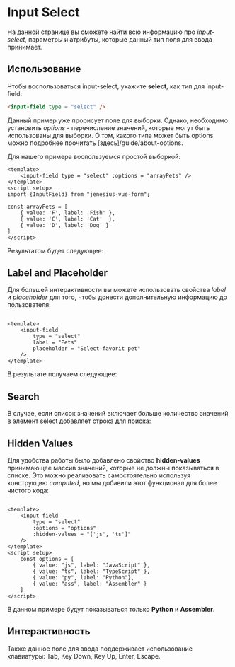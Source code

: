 <script setup>
import ExampleInputSelectPets from "./../components/input-select/example-input-select-pets.vue" ;
import ExampleInputSelectLabel from "./../components/input-select/example-input-select-label.vue" ;
import ExampleInputSelectSearch from "./../components/input-select/example-input-select-search.vue" ;
</script>

# Input Select
На данной странице вы сможете найти всю информацию про *input-select*, параметры и атрибуты, которые данный тип
поля для ввода принимает. 

## Использование
Чтобы воспользоваться input-select, укажите **select**, как тип для input-field:
```html
<input-field type = "select" />
```

Данный пример уже прорисует поле для выборки. Однако, необходимо установить *options* - перечисление значений,
которые могут быть использованы для выборки. О том, какого типа может быть options можно подробнее прочитать
[здесь]/guide/about-options.

Для нашего примера воспользуемся простой выборкой:

```vue
<template>
	<input-field type = "select" :options = "arrayPets" />
</template>
<script setup>
import {InputField} from "jenesius-vue-form";

const arrayPets = [
    { value: 'F', label: 'Fish' },
    { value: 'C', label: 'Cat'  },
    { value: 'D', label: 'Dog' }
]
</script>
```
Результатом будет следующее:
<ExampleInputSelectPets/>

## Label and Placeholder
Для большей интерактивности вы можете использовать свойства *label* и *placeholder* для того, чтобы донести
дополнительную информацию до пользователя:

```vue

<template>
	<input-field
        type = "select"
        label = "Pets"
        placeholder = "Select favorit pet"
    />
</template>
```
В результате получаем следующее:
<ExampleInputSelectLabel/>

## Search
В случае, если список значений включает больше количество значений в элемент select добавляет строка для поиска:
<ExampleInputSelectSearch/>

## Hidden Values
Для удобства работы было добавлено свойство **hidden-values** принимающее массив значений, которые не должны
показываться в списке. Это можно реализовать самостоятельно используя конструкцию *computed*, но мы добавили этот
функционал для более чистого кода:

```vue

<template>
	<input-field
        type = "select"
        :options = "options"
        :hidden-values = "['js', 'ts']"
    />
</template>
<script setup>
    const options = [
        { value: "js", label: "JavaScript" },
        { value: "ts", label: "TypeScript" },
        { value: "py", label: "Python"},
        { value: "ass", label: "Assembler" }
    ]
</script>
```
В данном примере будут показываться только **Python** и **Assembler**.

## Интерактивность
Также данное поле для ввода поддерживает использование клавиатуры: Tab, Key Down, Key Up, Enter, Escape.